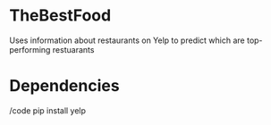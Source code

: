 # TheBestFood
Uses information about restaurants on Yelp to predict which are top-performing restuarants

# Dependencies
/code pip install yelp
